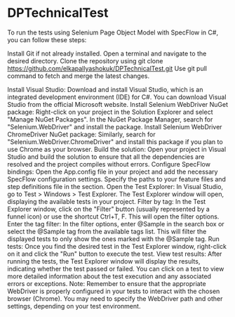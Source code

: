 # DPTechnicalTest
To run the tests using Selenium Page Object Model with SpecFlow in C#, you can follow these steps:

Install Git if not already installed.
Open a terminal and navigate to the desired directory.
Clone the repository using git clone https://github.com/elkapallyashokuk/DPTechnicalTest.git
Use git pull command to fetch and merge the latest changes.

Install Visual Studio: Download and install Visual Studio, which is an integrated development environment (IDE) for C#. You can download Visual Studio from the official Microsoft website.
Install Selenium WebDriver NuGet package: Right-click on your project in the Solution Explorer and select "Manage NuGet Packages". In the NuGet Package Manager, search for "Selenium.WebDriver" and install the package.
Install Selenium WebDriver ChromeDriver NuGet package: Similarly, search for "Selenium.WebDriver.ChromeDriver" and install this package if you plan to use Chrome as your browser.
Build the solution: Open your project in Visual Studio and build the solution to ensure that all the dependencies are resolved and the project compiles without errors.
Configure SpecFlow bindings: Open the App.config file in your project and add the necessary SpecFlow configuration settings. Specify the paths to your feature files and step definitions file in the <specFlow> section.
Open the Test Explorer: In Visual Studio, go to Test > Windows > Test Explorer. The Test Explorer window will open, displaying the available tests in your project.
Filter by tag: In the Test Explorer window, click on the "Filter" button (usually represented by a funnel icon) or use the shortcut Ctrl+T, F. This will open the filter options.
Enter the tag filter: In the filter options, enter @Sample in the search box or select the @Sample tag from the available tags list. This will filter the displayed tests to only show the ones marked with the @Sample tag.
Run tests: Once you find the desired test in the Test Explorer window, right-click on it and click the "Run" button to execute the test.
View test results: After running the tests, the Test Explorer window will display the results, indicating whether the test passed or failed. You can click on a test to view more detailed information about the test execution and any associated errors or exceptions.
Note: Remember to ensure that the appropriate WebDriver is properly configured in your tests to interact with the chosen browser (Chrome). You may need to specify the WebDriver path and other settings, depending on your test environment.


